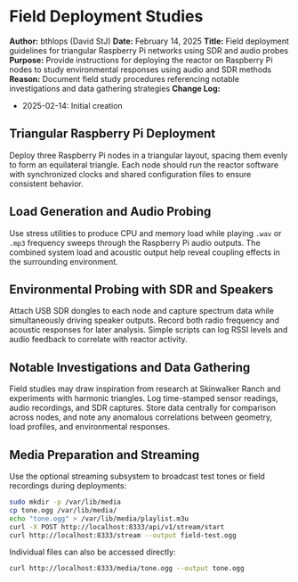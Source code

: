 # Field Deployment Studies

**Author:** bthlops (David StJ)
**Date:** February 14, 2025
**Title:** Field deployment guidelines for triangular Raspberry Pi networks using SDR and audio probes
**Purpose:** Provide instructions for deploying the reactor on Raspberry Pi nodes to study environmental responses using audio and SDR methods
**Reason:** Document field study procedures referencing notable investigations and data gathering strategies
**Change Log:**
- 2025-02-14: Initial creation

## Triangular Raspberry Pi Deployment

Deploy three Raspberry Pi nodes in a triangular layout, spacing them evenly to form an equilateral triangle. Each node should run the reactor software with synchronized clocks and shared configuration files to ensure consistent behavior.

## Load Generation and Audio Probing

Use stress utilities to produce CPU and memory load while playing `.wav` or `.mp3` frequency sweeps through the Raspberry Pi audio outputs. The combined system load and acoustic output help reveal coupling effects in the surrounding environment.

## Environmental Probing with SDR and Speakers

Attach USB SDR dongles to each node and capture spectrum data while simultaneously driving speaker outputs. Record both radio frequency and acoustic responses for later analysis. Simple scripts can log RSSI levels and audio feedback to correlate with reactor activity.

## Notable Investigations and Data Gathering

Field studies may draw inspiration from research at Skinwalker Ranch and experiments with harmonic triangles. Log time-stamped sensor readings, audio recordings, and SDR captures. Store data centrally for comparison across nodes, and note any anomalous correlations between geometry, load profiles, and environmental responses.

## Media Preparation and Streaming

Use the optional streaming subsystem to broadcast test tones or field recordings during deployments:

```bash
sudo mkdir -p /var/lib/media
cp tone.ogg /var/lib/media/
echo "tone.ogg" > /var/lib/media/playlist.m3u
curl -X POST http://localhost:8333/api/v1/stream/start
curl http://localhost:8333/stream --output field-test.ogg
```

Individual files can also be accessed directly:

```bash
curl http://localhost:8333/media/tone.ogg --output tone.ogg
```
